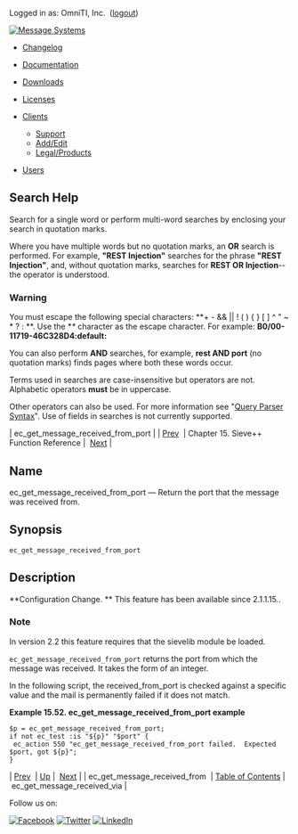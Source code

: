 Logged in as: OmniTI, Inc.  ([logout](https://support.messagesystems.com/logout.php))

[![Message Systems](https://support.messagesystems.com/images/ms-white205.png)](https://support.messagesystems.com/start.php) 

*   [Changelog](https://support.messagesystems.com/start.php?show=changelog)
*   [Documentation](https://support.messagesystems.com/docs/)
*   [Downloads](https://support.messagesystems.com/start.php)

*   [Licenses](https://support.messagesystems.com/license_summary.php)
*   <a href="">Clients</a>
    *   [Support](https://support.messagesystems.com/cs.php)
    *   [Add/Edit](https://support.messagesystems.com/edit_client.php)
    *   [Legal/Products](https://support.messagesystems.com/edit_products.php)
*   [Users](https://support.messagesystems.com/edit_customer.php)

## Search Help

Search for a single word or perform multi-word searches by enclosing your search in quotation marks.

Where you have multiple words but no quotation marks, an **OR** search is performed. For example, **"REST Injection"** searches for the phrase **"REST Injection"**, and, without quotation marks, searches for **REST OR Injection**--the operator is understood.

### Warning

You must escape the following special characters: **+ - && || ! ( ) { } [ ] ^ " ~ * ? : \**. Use the **\** character as the escape character. For example: **B0/00-11719-46C328D4\:default\:**

You can also perform **AND** searches, for example, **rest AND port** (no quotation marks) finds pages where both these words occur.

Terms used in searches are case-insensitive but operators are not. Alphabetic operators **must** be in uppercase.

Other operators can also be used. For more information see "[Query Parser Syntax](https://lucene.apache.org/core/old_versioned_docs/versions/3_0_0/queryparsersyntax.html)". Use of fields in searches is not currently supported.

| ec_get_message_received_from_port |
| [Prev](sieve.ref.ec_get_message_received_from.php)  | Chapter 15. Sieve++ Function Reference |  [Next](sieve.ref.ec_get_message_received_via.php) |

<a name="sieve.ref.ec_get_message_received_from_port"></a>
## Name

ec_get_message_received_from_port — Return the port that the message was received from.

## Synopsis

`ec_get_message_received_from_port`

<a name="idp14431584"></a>
## Description

**Configuration Change. ** This feature has been available since 2.1.1.15..

### Note

In version 2.2 this feature requires that the sievelib module be loaded.

`ec_get_message_received_from_port` returns the port from which the message was received. It takes the form of an integer.

In the following script, the received_from_port is checked against a specific value and the mail is permanently failed if it does not match.

<a name="example.ec_get_message_received_from_port"></a>

**Example 15.52. ec_get_message_received_from_port example**

```
$p = ec_get_message_received_from_port;
if not ec_test :is "${p}" "$port" {
 ec_action 550 "ec_get_message_received_from_port failed.  Expected $port, got ${p}";
}
```

| [Prev](sieve.ref.ec_get_message_received_from.php)  | [Up](sieve.ref.php) |  [Next](sieve.ref.ec_get_message_received_via.php) |
| ec_get_message_received_from  | [Table of Contents](index.php) |  ec_get_message_received_via |

Follow us on:

[![Facebook](https://support.messagesystems.com/images/icon-facebook.png)](http://www.facebook.com/messagesystems) [![Twitter](https://support.messagesystems.com/images/icon-twitter.png)](http://twitter.com/#!/MessageSystems) [![LinkedIn](https://support.messagesystems.com/images/icon-linkedin.png)](http://www.linkedin.com/company/message-systems)